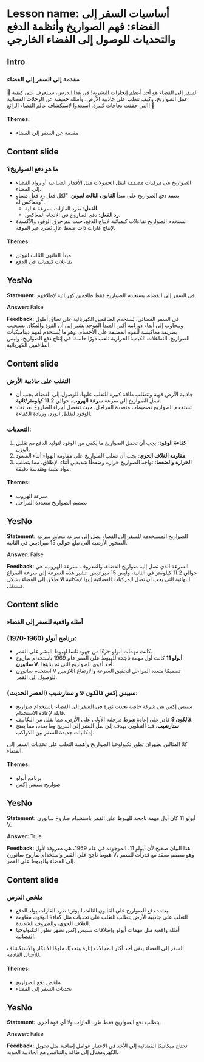 # Lesson name: أساسيات السفر إلى الفضاء: فهم الصواريخ وأنظمة الدفع والتحديات للوصول إلى الفضاء الخارجي

## Intro

### مقدمة إلى السفر إلى الفضاء

🌌 السفر إلى الفضاء هو أحد أعظم إنجازات البشرية! في هذا الدرس، سنتعرف على كيفية عمل الصواريخ، وكيف تتغلب على جاذبية الأرض، وأمثلة حقيقية عن الرحلات الفضائية التي حققت نجاحات كبيرة. استعدوا لاستكشاف عالم الفضاء الرائع! 🚀

#### **Themes:**
- مقدمة عن السفر إلى الفضاء

## Content slide

### ما هو دفع الصواريخ؟

- الصواريخ هي مركبات مصممة لنقل الحمولات مثل الأقمار الصناعية أو رواد الفضاء إلى الفضاء.
- يعتمد دفع الصواريخ على مبدأ **القانون الثالث لنيوتن**: "لكل فعل رد فعل مساوٍ ومعاكس له".
  - **الفعل**: طرد الغازات بسرعة عالية.
  - **رد الفعل**: دفع الصاروخ في الاتجاه المعاكس.
- تستخدم الصواريخ تفاعلات كيميائية لإنتاج الدفع، حيث يتم حرق الوقود والأكسدة لإنتاج غازات ذات ضغط عالٍ تُطرد عبر الفوهة.

#### **Themes:**
- مبدأ القانون الثالث لنيوتن
- تفاعلات كيميائية في الدفع

## YesNo

**Statement:** في السفر إلى الفضاء، يستخدم الصواريخ فقط طاقمين كهربائية لإطلاقهم.

**Answer:** False

**Feedback:**
في السفر الفضائي، يُستخدم الطاقمين الكهربائية على نطاق أطول ويتجاوب إلى أنماء دورانية أكبر. المبدأ الموحد يشير إلى أن القوة والمكان تستجيب بطريقة معاكيسة للقوة المطبقة على الأجسام، وهو ما يُستخدم لفهم ديناميكيات الصواريخ. التفاعلات الكيمية الحرارية تلعب دورًا حاسمًا في إنتاج دفع الصواريخ، وليس الطاقمين الكهربائية.


## Content slide

### التغلب على جاذبية الأرض

- جاذبية الأرض قوية وتتطلب طاقة كبيرة للتغلب عليها. للوصول إلى الفضاء، يجب أن تصل الصواريخ إلى سرعة **سرعة الهروب**، حوالي **11.2 كيلومتر/ثانية**.
- تستخدم الصواريخ تصميمات متعددة المراحل، حيث تنفصل أجزاء الصاروخ بعد نفاد الوقود لتقليل الوزن وزيادة الكفاءة.

### التحديات:
1. **كفاءة الوقود**: يجب أن تحمل الصواريخ ما يكفي من الوقود لتوليد الدفع مع تقليل الوزن.
2. **مقاومة الغلاف الجوي**: يجب أن تتغلب الصواريخ على مقاومة الهواء أثناء الصعود.
3. **الحرارة والضغط**: تواجه الصواريخ حرارة وضغطًا شديدين أثناء الإطلاق، مما يتطلب مواد متينة وهندسة دقيقة.

#### **Themes:**
- سرعة الهروب
- تصميم الصواريخ متعددة المراحل

## YesNo

**Statement:** الصواريخ المستخدمة للسفر إلى الفضاء تصل إلى سرعة تتجاوز سرعة الصخور الأرضية التي تبلغ حوالي 15 ميراديس في الثانية.

**Answer:** False

**Feedback:**
السرعة الذي تصل إليه صواريخ الفضاء، والمعروف بسرعة الهروب، هي حوالي 11.2 كيلومتر في الثانية، وليس 15 ميراديس. تشير هذه السرعة إلى سرعة الصراع النهائية التي يجب أن تصل المركبات الفضائية إليها لإمكانية الانطلاق إلى الفضاء بشكل مستقل.


## Content slide

### أمثلة واقعية للسفر إلى الفضاء

### برنامج أبولو (1960-1970):
- كانت مهمات أبولو جزءًا من جهود ناسا لهبوط البشر على القمر.
- **أبولو 11** كانت أول مهمة ناجحة للهبوط على القمر عام 1969 باستخدام صاروخ **ساتورن V**، أحد أقوى الصواريخ التي تم بناؤها.
- استخدم ساتورن V تصميمًا متعدد المراحل لتحقيق السرعة والارتفاع اللازمين للوصول إلى القمر.

### سبيس إكس فالكون 9 و ستارشيب (العصر الحديث):
- سبيس إكس هي شركة خاصة تحدث ثورة في السفر إلى الفضاء باستخدام صواريخ قابلة لإعادة الاستخدام.
- **فالكون 9** قادر على إعادة هبوط مرحلته الأولى على الأرض، مما يقلل من التكاليف.
- **ستارشيب**، قيد التطوير، يهدف إلى نقل البشر إلى المريخ وما بعده، مما يفتح إمكانيات جديدة للسفر بين الكواكب.

كلا المثالين يظهران تطور تكنولوجيا الصواريخ وأهمية التغلب على تحديات السفر إلى الفضاء.

#### **Themes:**
- برنامج أبولو
- صواريخ سبيس إكس

## YesNo

**Statement:** أبولو 11 كان أول مهمة ناجحة للهبوط على القمر باستخدام صاروخ ساتورن V.

**Answer:** True

**Feedback:**
هذا البيان صحيح لأن أبولو 11، الموجودة في عام 1969، هي معروفة لأول هبوط ناجح على القمر واستخدام صاروخ ساتورن V، وهو مصمم معقد مع قدرات للسفر إلى الفضاء والهبوط على القمر.


## Content slide

### ملخص الدرس

- يعتمد دفع الصواريخ على القانون الثالث لنيوتن: طرد الغازات يولد الدفع.
- التغلب على جاذبية الأرض يتطلب التغلب على تحديات مثل كفاءة الوقود، مقاومة الغلاف الجوي، والظروف الشديدة.
- أمثلة واقعية مثل مهمات أبولو وإطلاقات سبيس إكس تظهر تطور التكنولوجيا الفضائية.

السفر إلى الفضاء يبقى أحد أكثر المجالات إثارة وتحديًا، ملهمًا الابتكار والاستكشاف للأجيال القادمة.

#### **Themes:**
- ملخص دفع الصواريخ
- تحديات السفر إلى الفضاء

## YesNo

**Statement:** يتطلب دفع الصواريخ فقط طرد الغازات ولا أي قوة أخرى.

**Answer:** False

**Feedback:**
تحتاج ميكانيكا الفضائية إلى الأخذ في الاعتبار عوامل إضافية مثل تحويل الكهرومغنال إلى طاقة والتنافس مع الجاذبية الجوية.

